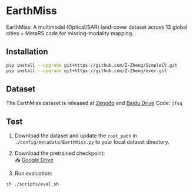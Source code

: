 # EarthMiss

EarthMiss: A multimodal (Optical/SAR) land-cover dataset across 13 global cities + MetaRS code for missing-modality mapping.

## Installation

```bash
pip install --upgrade git+https://github.com/Z-Zheng/SimpleCV.git
pip install --upgrade git+https://github.com/Z-Zheng/ever.git
```

## Dataset

The EarthMiss dataset is released at [Zenodo](https://zenodo.org/records/17231107) and [Baidu Drive](https://pan.baidu.com/s/1fBf4SUMssbY-gH9qPDZyrw?pwd=jfsq) Code: `jfsq`

## Test
1. Download the dataset and update the `root_path` in `./config/metadata/EarthMiss.py` to your local dataset directory.  
2. Download the pretrained checkpoint:  
   📥 [Google Drive](https://drive.google.com/file/d/185woe6jPZEoBSjDFOFEXVsQQxiFHpVkV/view?usp=drive_link)  

3. Run evaluation:
```bash
sh ./scripts/eval.sh
```
